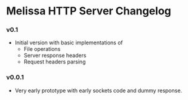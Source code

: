 # Melissa HTTP Server Changelog

### v0.1
- Initial version with basic implementations of
	- File operations
	- Server response headers
	- Request headers parsing


### v0.0.1
- Very early prototype with early sockets code and dummy response.